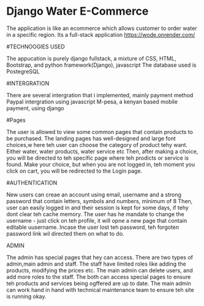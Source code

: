# Django Water E-Commerce

The application is like an ecommerce which allows customer to order water in a specific region. Its a full-stack application
https://wode.onrender.com/

#TECHNOOGIES USED

The appucation is purely django fullstack, a mixture of CSS, HTML, Bootstrap, and python framework(Django), javascript
The database used is PostegreSQL

#INTERGRATION

There are several intergration that i implemented, mainly payment method
Paypal intergration using javascript
M-pesa, a kenyan based mobile payment, using django

#Pages

The user is allowed to view some common pages that contain products to be purchased. The landing pages has well-designed and large font choices,w here teh user can choose the category of product tehy want. Either water, water products, water service etc
Then, after making a choice, you will be directed to teh specific page where teh prodicts or service is found. 
Make your choice, but when you are not logged in, teh moment you click on cart, you will be redirected to the Login page. 

#AUTHENTICATION

New users can creae an account using email, username and a strong password that contain letters, symbols and numbers, minimum of 8
Then, user can easily logged in and their session is kept for some days, if tehy dont clear teh cache memory.
The user has he mandate to change the username - just click on teh profile, it will opne a new page that contain editable uusername. 
Incase the user lost teh password, teh forgoten password link wil directed them on what to do.

ADMIN

The admin has special pages that hey can access.
There are two types of admin,main admin and staff. The staff have limited roles like adding the products, modifying the prices etc.
The main admin can delete users, and add more roles to the staff.
The both can access special pages to ensure teh products and services being ogffered are up to date.
The main admin can work hand in hand with technical maintenance team to ensure teh site is running okay.


